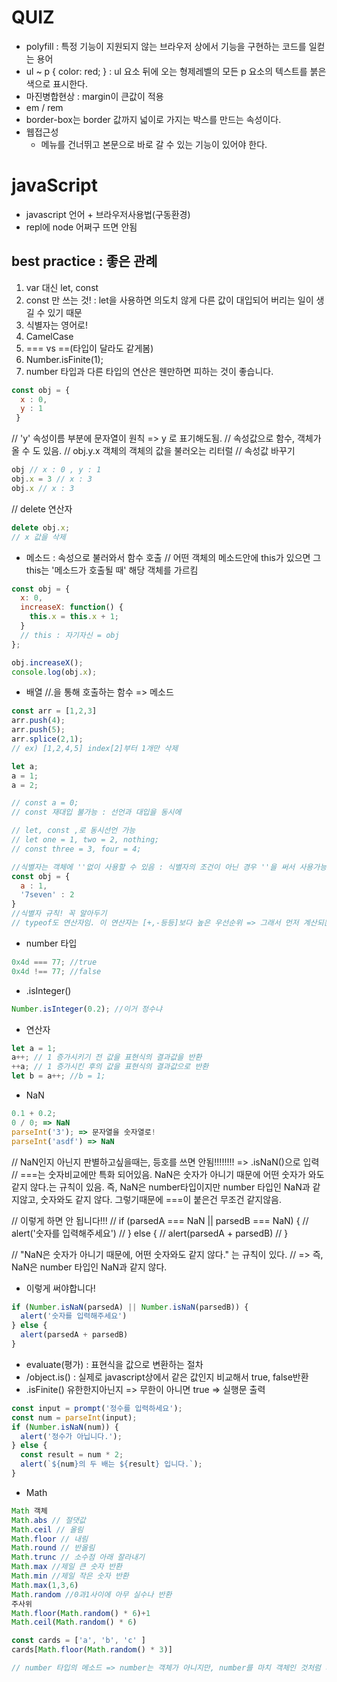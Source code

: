 # QUIZ

- polyfill : 특정 기능이 지원되지 않는 브라우저 상에서 기능을 구현하는 코드를 일컫는 용어
- ul ~ p { color: red; } : ul 요소 뒤에 오는 형제레벨의 모든 p 요소의 텍스트를 붉은색으로 표시한다.
- 마진병합현상 : margin이 큰값이 적용
- em / rem
- border-box는 border 값까지 넓이로 가지는 박스를 만드는 속성이다.
- 웹접근성
  + 메뉴를 건너뛰고 본문으로 바로 갈 수 있는 기능이 있어야 한다.

# javaScript

- javascript 언어 + 브라우저사용법(구동환경)
- repl에 node 어쩌구 뜨면 안됨
## best practice : 좋은 관례 
01. var 대신 let, const
02. const 만 쓰는 것! : let을 사용하면 의도치 않게 다른 값이 대입되어 버리는 일이 생길 수 있기 때문
03. 식별자는 영어로!
04. CamelCase
05. === vs ==(타입이 달라도 같게봄)
06. Number.isFinite(1);
07. number 타입과 다른 타입의 연산은 웬만하면 피하는 것이 좋습니다.

```js
const obj = {
  x : 0,
  y : 1
 }
 ```
// 'y' 속성이름 부분에 문자열이 원칙 => y 로 표기해도됨.
// 속성값으로 함수, 객체가 올 수 도 있음.
// obj.y.x 객체의 객체의 값을 불러오는 리터럴
// 속성값 바꾸기
```js
obj // x : 0 , y : 1
obj.x = 3 // x : 3
obj.x // x : 3
```
// delete 연산자
```js
delete obj.x; 
// x 값을 삭제
```




- 메소드 : 속성으로 불러와서 함수 호출
// 어떤 객체의 메소드안에 this가 있으면 그 this는 '메소드가 호출될 때' 해당 객체를 가르킴
```js
const obj = {
  x: 0,
  increaseX: function() {
    this.x = this.x + 1;
  } 
  // this : 자기자신 = obj
};

obj.increaseX();
console.log(obj.x);
```






- 배열
//.을 통해 호출하는 함수 => 메소드
```js
const arr = [1,2,3]
arr.push(4);
arr.push(5);
arr.splice(2,1); 
// ex) [1,2,4,5] index[2]부터 1개만 삭제
```

```js
let a;
a = 1;
a = 2;

// const a = 0;
// const 재대입 불가능 : 선언과 대입을 동시에

// let, const ,로 동시선언 가능
// let one = 1, two = 2, nothing;
// const three = 3, four = 4;

//식별자는 객체에 ''없이 사용할 수 있음 : 식별자의 조건이 아닌 경우 ''을 써서 사용가능
const obj = {
  a : 1,
  '7seven' : 2
}
//식별자 규칙! 꼭 알아두기
// typeof도 연산자임. 이 연산자는 [+,-등등]보다 높은 우선순위 => 그래서 먼저 계산되는 부분에 ()를 적기
```





- number 타입
```js
0x4d === 77; //true
0x4d !== 77; //false
```

- .isInteger()
```js
Number.isInteger(0.2); //이거 정수냐
```

- 연산자
```js
let a = 1;
a++; // 1 증가시키기 전 값을 표현식의 결과값을 반환
++a; // 1 증가시킨 후의 값을 표현식의 결과값으로 반환
let b = a++; //b = 1;
```

- NaN
```js
0.1 + 0.2;
0 / 0; => NaN
parseInt('3'); => 문자열을 숫자열로!
parseInt('asdf') => NaN
```
// NaN인지 아닌지 판별하고싶을때는, 등호를 쓰면 안됨!!!!!!!! => .isNaN()으로 입력
// ===는 숫자비교에만 특화 되어있음. NaN은 숫자가 아니기 때문에 어떤 숫자가 와도 같지 않다.는 규칙이 있음. 즉, NaN은 number타입이지만 number 타입인 NaN과 같지않고, 숫자와도 같지 않다. 그렇기때문에 ===이 붙은건 무조건 같지않음.

// 이렇게 하면 안 됩니다!!!
// if (parsedA === NaN || parsedB === NaN) {
//   alert('숫자를 입력해주세요')
// } else {
//   alert(parsedA + parsedB)
// }

// "NaN은 숫자가 아니기 때문에, 어떤 숫자와도 같지 않다." 는 규칙이 있다.
// => 즉, NaN은 number 타입인 NaN과 같지 않다.
- 이렇게 써야합니다!
```js
if (Number.isNaN(parsedA) || Number.isNaN(parsedB)) {
  alert('숫자를 입력해주세요')
} else {
  alert(parsedA + parsedB)
}
```



- evaluate(평가) : 표현식을 값으로 변환하는 절차
- /object.is() : 실제로 javascript상에서 같은 값인지 비교해서 true, false반환
- .isFinite() 유한한지아닌지 => 무한이 아니면 true => 실행문 출력
```js
const input = prompt('정수를 입력하세요');
const num = parseInt(input);
if (Number.isNaN(num)) {
  alert('정수가 아닙니다.');
} else {
  const result = num * 2;
  alert(`${num}의 두 배는 ${result} 입니다.`);
}
```

- Math
```js
Math 객체
Math.abs // 절댓값
Math.ceil // 올림
Math.floor // 내림
Math.round // 반올림
Math.trunc // 소수점 아래 잘라내기
Math.max //제일 큰 숫자 반환
Math.min //제일 작은 숫자 반환
Math.max(1,3,6)
Math.random //0과1사이에 아무 실수나 반환
주사위
Math.floor(Math.random() * 6)+1
Math.ceil(Math.random() * 6)

const cards = ['a', 'b', 'c' ]
cards[Math.floor(Math.random() * 3)]

// number 타입의 메소드 => number는 객체가 아니지만, number를 마치 객체인 것처럼 사용할 수 있다. 
```